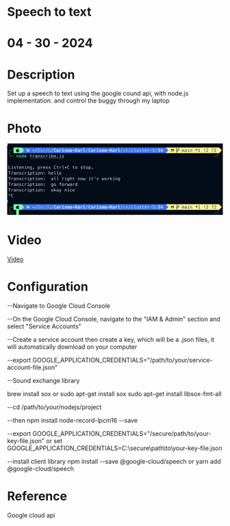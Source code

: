 # Speech to text 
# 04 - 30 - 2024


# Description
  Set up a speech to text using the google cound api, with node.js implementation. and control the buggy through my laptop


# Photo
![scr](speech.png)
# Video
[Video](https://drive.google.com/file/d/1AXvOGUoUPRMCkJnfTqIOUCTyszoqT2uC/view?usp=sharing)


# Configuration

--Navigate to Google Cloud Console

--On the Google Cloud Console, navigate to the "IAM & Admin" section and select "Service Accounts"

--Create a service account then create a key, which will be a .json files, it will automatically download on your computer 

--export GOOGLE_APPLICATION_CREDENTIALS="/path/to/your/service-account-file.json"


--Sound exchange library 

   brew install sox
   or 
   sudo apt-get install sox
   sudo apt-get install libsox-fmt-all


--cd /path/to/your/nodejs/project


--then npm install node-record-lpcm16 --save


--export GOOGLE_APPLICATION_CREDENTIALS="/secure/path/to/your-key-file.json"
  or 
  set GOOGLE_APPLICATION_CREDENTIALS=C:\secure\path\to\your-key-file.json


--install client library 
   npm install --save @google-cloud/speech
  or yarn add @google-cloud/speech

# Reference
Google cloud api

